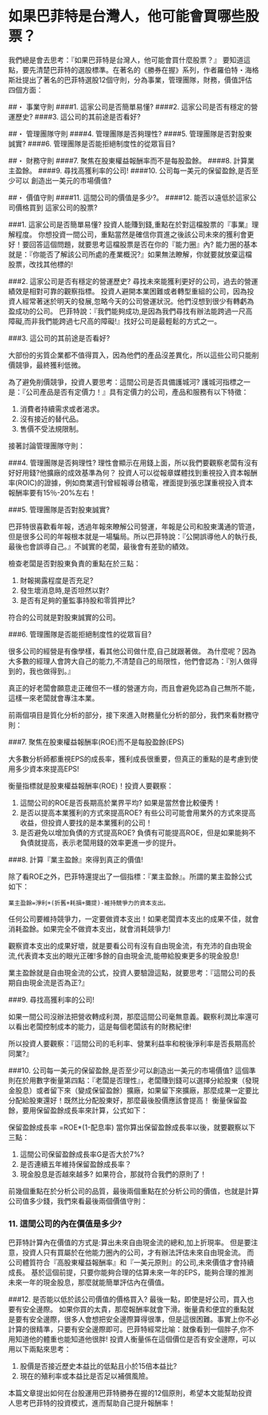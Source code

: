# 如果巴菲特是台灣人，他可能會買哪些股票？


我們總是會去思考：『如果巴菲特是台灣人，他可能會買什麼股票？』
要知道這點，要先清楚巴菲特的選股標準。在著名的《勝券在握》系列，作者羅伯特・海格斯壯提出了著名的巴菲特選股12個守則，分為事業，管理團隊，財務，價值評估四個方面：

##・ 事業守則
####1. 	這家公司是否簡單易懂?
####2.	這家公司是否有穩定的營運歷史?
####3.	這公司的其前途是否看好?

##・ 管理團隊守則
####4. 管理團隊是否夠理性?
####5.	管理團隊是否對股東誠實?
####6.	管理團隊是否能拒絕制度性的從眾盲目?

##・ 財務守則
####7.	聚焦在股東權益報酬率而不是每股盈餘。
####8.	計算業主盈餘。
####9.	尋找高獲利率的公司!
####10.	公司每一美元的保留盈餘,是否至少可以 創造出一美元的市場價值?

##・ 價值守則
####11.	這間公司的價值是多少?。
####12.	能否以遠低於這家公司價格買到 這家公司的股票?

###1. 這家公司是否簡單易懂?
 投資人能賺到錢,重點在於對這檔股票的『事業』理解程度。
 你想投資一間公司，重點當然是確信你買進之後該公司未來的獲利會更好！要回答這個問題，就要思考這檔股票是否在你的『能力圈』內? 
 能力圈的基本就是：『你能否了解該公司所處的產業概況?』如果無法瞭解，你就要就放棄這檔股票，改找其他標的!

###2. 這家公司是否有穩定的營運歷史? 
尋找未來能獲利更好的公司，過去的營運績效是相對可靠的觀察指標。
投資人避開本業困難或者轉型重組的公司，因為投資人經常著迷於明天的發展,忽略今天的公司營運狀況。他們沒想到很少有轉虧為盈成功的公司。
巴菲特說：『我們能夠成功,是因為我們尋找有辦法能跨過一尺高障礙,而非我們能跨過七尺高的障礙!』找好公司是最輕鬆的方式之一。

###3. 這公司的其前途是否看好?


大部份的劣質企業都不值得買入，因為他們的產品沒差異化，所以這些公司只能削價競爭，最終獲利低微。

為了避免削價競爭，投資人要思考：這間公司是否具備護城河?
護城河指標之一是：『公司產品是否有定價力！』具有定價力的公司，產品和服務有以下特徵：

1. 消費者持續需求或者渴求。
2. 沒有接近的替代品。
3. 售價不受法規限制。

接著討論管理團隊守則：


###4. 管理團隊是否夠理性?
理性會顯示在用錢上面，所以我們要觀察老闆有沒有好好用錢?他擴廠的成效基準為何？
投資人可以從報章媒體找到重視投入資本報酬率(ROIC)的證據，例如商業週刊曾經報導台積電，裡面提到張忠謀重視投入資本報酬率要有15％-20%左右！

###5. 管理團隊是否對股東誠實?

巴菲特很喜歡看年報，透過年報來瞭解公司營運，年報是公司和股東溝通的管道，但是很多公司的年報根本就是一場騙局。所以巴菲特說：『公開誤導他人的執行長,最後也會誤導自己。』不誠實的老闆，最後會有差勁的績效。

檢查老闆是否對股東負責的重點在於三點：
1. 財報揭露程度是否充足?
2. 發生壞消息時,是否坦然以對?
3. 是否有足夠的董監事持股和零質押比?

符合的公司就是對股東誠實的公司。


###6. 管理團隊是否能拒絕制度性的從眾盲目?

很多公司的經營是有像學樣，看其他公司做什麼,自己就跟著做。
為什麼呢？因為大多數的經理人會誇大自己的能力,不清楚自己的局限性，他們會認為：『別人做得到的，我也做得到。』

真正的好老闆會願意走正確但不一樣的營運方向，而且會避免認為自己無所不能，這樣一來老闆就會專注本業。

前兩個項目是質化分析的部分，接下來進入財務量化分析的部分，我們來看財務守則：

###7. 聚焦在股東權益報酬率(ROE)而不是每股盈餘(EPS)

大多數分析師都重視EPS的成長率，獲利成長很重要，但真正的重點的是考慮到使用多少資本來提高EPS!

衡量指標就是股東權益報酬率(ROE)！投資人要觀察：
1. 這間公司的ROE是否長期高於業界平均? 
如果是當然會比較優秀！ 
2. 是否以提高本業獲利的方式來提高ROE? 
有些公司可能會用業外的方式來提高收益，但投資人要找的是本業獲利的公司！
3. 是否避免以增加負債的方式提高ROE?
負債有可能提高ROE，但是如果能夠不負債就提高，表示老闆用錢的效率更進一步的提升。

###8. 計算『業主盈餘』來得到真正的價值!

除了看ROE之外，巴菲特還提出了一個指標：『業主盈餘』。所謂的業主盈餘公式如下：

`業主盈餘=淨利+(折舊+耗損+攤提)-維持競爭力的資本支出。`

任何公司要維持競爭力，一定要做資本支出！如果老闆資本支出的成果不佳，就會消耗盈餘。如果完全不做資本支出，就會消耗競爭力!

觀察資本支出的成果好壞，就是要看公司有沒有自由現金流，有充沛的自由現金流,代表資本支出的眼光正確!多餘的自由現金流,能帶給股東更多的現金股息!

業主盈餘就是自由現金流的公式，投資人要驗證這點，就要思考：『這間公司的長期自由現金流是否為正?』

###9. 尋找高獲利率的公司!

如果一間公司沒辦法把營收轉成利潤，那麼這間公司毫無意義。觀察利潤比率還可以看出老闆控制成本的能力，這是每個老闆該有的財務紀律!

所以投資人要觀察：『這間公司的毛利率、營業利益率和稅後淨利率是否長期高於同業?』


###10. 公司每一美元的保留盈餘,是否至少可以創造出一美元的市場價值? 
 這個準則在於用數字衡量第四點：『老闆是否理性』，老闆賺到錢可以選擇分給股東（發現金股息）或者留下來（變成保留盈餘）擴廠，如果留下來擴廠，那麼成果一定要比分配給股東還好！既然比分配股東好，那麼最後股價應該會提高！
衡量保留盈餘，要用保留盈餘成長率來計算，公式如下：

保留盈餘成長率 =ROE*(1-配息率)
當你算出保留盈餘成長率以後，就要觀察以下三點：
1. 這間公司保留盈餘成長率G是否大於7%? 
2. 是否連續五年維持保留盈餘成長率？
3. 現金股息是否越來越多? 
如果符合，那就符合我們的原則了！

前幾個重點在於分析公司的品質，最後兩個重點在於分析公司的價值，也就是計算公司值多少錢，我們來看最後兩個價值守則：



### 11. 這間公司的內在價值是多少?

巴菲特計算內在價值的方式是:算出未來自由現金流的總和,加上折現率。
但是要注意，投資人只有買屬於在他能力圈內的公司，才有辦法評估未來自由現金流。
而公司體質符合『高股東權益報酬率』和『一美元原則』的公司,未來價值才會持續成長。
基於這個前提，只要你能夠合理的估算未來一年的EPS，能夠合理的推測未來一年的現金股息，那麼就能簡單評估內在價值。

###12. 是否能以低於該公司價值的價格買入?
最後一點，即使是好公司，買入也要有安全邊際。
如果你買的太貴，那麼報酬率就會下滑。衡量貴和便宜的重點就是要有安全邊際，很多人會想把安全邊際算得很準，但是這很困難。事實上你不必計算的很精準，只要有安全邊際即可。巴菲特經常比喻：就像看到一個胖子,你不用知道他的體重也能知道他很胖!
投資人衡量係在這個價位是否有安全邊際，可以用以下兩點來思考：
1. 股價是否接近歷史本益比的低點且小於15倍本益比?
2. 現在的殖利率或本益比是否足以補償風險。

本篇文章提出如何在台股運用巴菲特勝券在握的12個原則，希望本文能幫助投資人思考巴菲特的投資模式，進而幫助自己提升報酬率！
